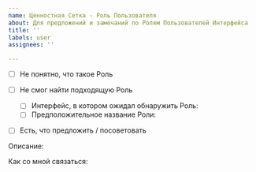 ```yaml
---
name: Ценностная Сетка - Роль Пользователя
about: Для предложений и замечаний по Ролям Пользователей Интерфейса
title: ''
labels: user
assignees: ''

---
```


- [ ] Не понятно, что такое Роль

- [ ] Не смог найти подходящую Роль
    - [ ] Интерфейс, в котором ожидал обнаружить Роль: 
    - [ ] Предположительное название Роли: 

- [ ] Есть, что предложить / посоветовать

Описание:


Как со мной связаться:
